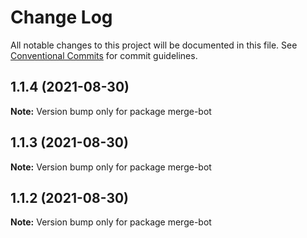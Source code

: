 # Change Log

All notable changes to this project will be documented in this file.
See [Conventional Commits](https://conventionalcommits.org) for commit guidelines.

## 1.1.4 (2021-08-30)

**Note:** Version bump only for package merge-bot





## 1.1.3 (2021-08-30)

**Note:** Version bump only for package merge-bot





## 1.1.2 (2021-08-30)

**Note:** Version bump only for package merge-bot
